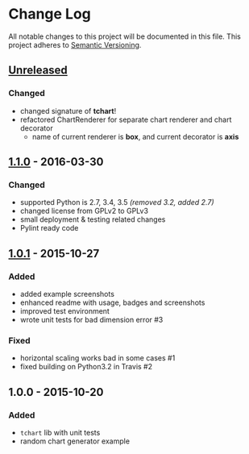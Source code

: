 # Change Log
All notable changes to this project will be documented in this file.
This project adheres to [Semantic Versioning](http://semver.org/).


## [Unreleased][unreleased]
### Changed
- changed signature of **tchart**!
- refactored ChartRenderer for separate chart renderer and chart decorator
    - name of current renderer is **box**, and current decorator is **axis**


## [1.1.0] - 2016-03-30
### Changed
- supported Python is 2.7, 3.4, 3.5 *(removed 3.2, added 2.7)*
- changed license from GPLv2 to GPLv3
- small deployment & testing related changes
- Pylint ready code


## [1.0.1] - 2015-10-27
### Added
- added example screenshots
- enhanced readme with usage, badges and screenshots
- improved test environment
- wrote unit tests for bad dimension error #3

### Fixed
- horizontal scaling works bad in some cases #1
- fixed building on Python3.2 in Travis #2


## 1.0.0 - 2015-10-20
### Added
- ``tchart`` lib with unit tests
- random chart generator example


[unreleased]: https://github.com/andras-tim/tchart/compare/v1.1.0...HEAD
[1.1.0]: https://github.com/andras-tim/tchart/compare/v1.0.1...v1.1.0
[1.0.1]: https://github.com/andras-tim/tchart/compare/v1.0.0...v1.0.1
